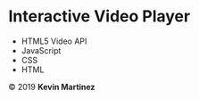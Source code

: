 # Interactive Video Player

* HTML5 Video API
* JavaScript
* CSS
* HTML

&copy; 2019 **Kevin Martinez**